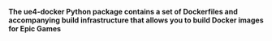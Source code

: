 

**The ue4-docker Python package contains a set of Dockerfiles and accompanying build infrastructure that allows you to build Docker images for Epic Games**